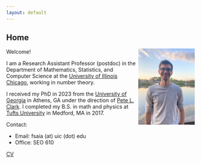 ```yaml
--- 
layout: default 
---
```


<h2> Home </h2>



<img src='site-photo-2-crop.jpeg' style="float:right; width:30%; margin:0px;"/>

Welcome!

I am a Research Assistant Professor (postdoc) in the Department of Mathematics, Statistics, and Computer Science at the [University of Illinois Chicago](https://mscs.uic.edu/), working in number theory.  

I received my PhD in 2023 from the [University of Georgia](https://www.math.uga.edu/) in Athens, GA under the direction of [Pete L. Clark](http://alpha.math.uga.edu/~pete/). I completed my B.S. in math and physics at [Tufts University](https://math.tufts.edu/) in Medford, MA in 2017.  
  
<!--- comment 
### Upcoming Activities + Travel

* [AMS MRC on Explicit Computations with Stacks](https://www.ams.org/programs/research-communities/2023MRC-Stacks)   
	June 4--10, 2023  

* [Rethinking Number Theory 4](https://sites.google.com/view/rethinkingnumbertheory/projects)  
	June 12--23, 2023  

---> 

Contact:
* Email: fsaia (at) uic (dot) edu 
* Office: SEO 610

[CV](https://drive.google.com/open?id=1XRbHBVtFHX0CR19FEnn8QhG1OLDe2Qit&usp=drive_fs)
<br />
<br />
<br />